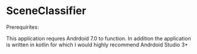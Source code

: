 # SceneClassifier

Prerequirites:

This application requres Andrdoid 7.0 to function. In addition the application is written in kotlin for which I would highly recommend Andrdoid Studio 3+
